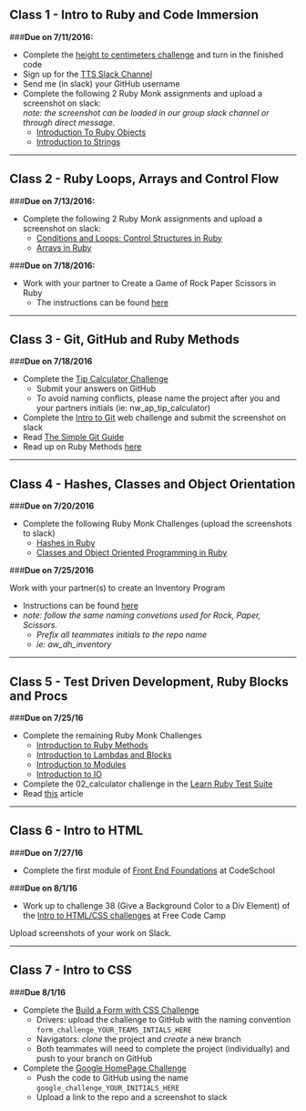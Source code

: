 ## Class 1 - Intro to Ruby and Code Immersion

###**Due on 7/11/2016:**

- Complete the [height to centimeters challenge](https://github.com/tts-code-immersion-clt-pt-summer-2016/class_notes/blob/master/homework_and_challenges/height_to_centimeters_challenge.md#challenge---height-to-centimeters) and turn in the finished code
- Sign up for the [TTS Slack Channel](http://ttsclt.slack.com)
- Send me (in slack) your GitHub username
- Complete the following 2 Ruby Monk assignments and upload a screenshot on slack:<br>*note: the screenshot can be loaded in our group slack channel or through direct message.*
	- [Introduction To Ruby Objects](https://rubymonk.com/learning/books/1-ruby-primer/chapters/6-objects/lessons/35-introduction-to-objects)
	- [Introduction to Strings](https://rubymonk.com/learning/books/1-ruby-primer/chapters/5-strings/lessons/7-string-introduction)

- - - -

## Class 2 - Ruby Loops, Arrays and Control Flow

###**Due on 7/13/2016:**

- Complete the following 2 Ruby Monk assignments and upload a screenshot on slack:
	- [Conditions and Loops: Control Structures in Ruby](https://rubymonk.com/learning/books/1-ruby-primer/chapters/8-control-structures/lessons/43-boolean-expressions-in-ruby)
	- [Arrays in Ruby](https://rubymonk.com/learning/books/1-ruby-primer/chapters/1-arrays/lessons/2-arrays-introduction)

###**Due on 7/18/2016:**

- Work with your partner to Create a Game of Rock Paper Scissors in Ruby
	- The instructions can be found [here](https://github.com/tts-code-immersion-clt-pt-summer-2016/class_notes/blob/master/homework_and_challenges/RPS_instructions.md#rock-paper-scissors-game)

- - - -

## Class 3 - Git, GitHub and Ruby Methods

###**Due on 7/18/2016**

- Complete the [Tip Calculator Challenge](https://github.com/tts-code-immersion-clt-pt-summer-2016/class_notes/blob/master/homework_and_challenges/tip_calculator_challenge.md#create-a-tip-calculator)
	- Submit your answers on GitHub
	- To avoid naming conflicts, please name the project after you and your partners initials (ie: nw_ap_tip_calculator)
- Complete the [Intro to Git](https://try.github.io/levels/1/challenges/1) web challenge and submit the screenshot on slack
- Read [The Simple Git Guide](http://rogerdudler.github.io/git-guide/)
- Read up on Ruby Methods [here](http://ruby.bastardsbook.com/chapters/methods/)


- - - -

## Class 4 - Hashes, Classes and Object Orientation

###**Due on 7/20/2016**

- Complete the following Ruby Monk Challenges (upload the screenshots to slack)
	- [Hashes in Ruby](https://rubymonk.com/learning/books/1-ruby-primer/chapters/10-hashes-in-ruby/lessons/46-introduction-to-ruby-hashes)
	- [Classes and Object Oriented Programming in Ruby](https://rubymonk.com/learning/books/1-ruby-primer/chapters/7-classes/lessons/39-classes)

###**Due on 7/25/2016**

Work with your partner(s) to create an Inventory Program
- Instructions can be found [here](https://github.com/tts-code-immersion-clt-pt-summer-2016/class_notes/blob/master/homework_and_challenges/inventory_assignment.md)
- *note: follow the same naming convetions used for Rock, Paper, Scissors.*
	- *Prefix all teammates initials to the repo name*
	- *ie: aw_dh_inventory*

- - - -

## Class 5 - Test Driven Development, Ruby Blocks and Procs

###**Due on 7/25/16**

- Complete the remaining Ruby Monk Challenges
  - [Introduction to Ruby Methods](https://rubymonk.com/learning/books/1-ruby-primer/chapters/19-ruby-methods/lessons/57-being-methodical)
  - [Introduction to Lambdas and Blocks](https://rubymonk.com/learning/books/1-ruby-primer/chapters/34-lambdas-and-blocks-in-ruby/lessons/77-lambdas-in-ruby)
  - [Introduction to Modules](https://rubymonk.com/learning/books/1-ruby-primer/chapters/35-modules/lessons/79-getting-modular)
  - [Introduction to IO](https://rubymonk.com/learning/books/1-ruby-primer/chapters/42-introduction-to-i-o/lessons/89-streams)
- Complete the 02_calculator challenge in the [Learn Ruby Test Suite](https://github.com/tts-code-immersion-clt-pt-summer-2016/learn_ruby)
- Read [this](http://mixandgo.com/blog/mastering-ruby-blocks-in-less-than-5-minutes) article

- - - -

## Class 6 - Intro to HTML

###**Due on 7/27/16**

- Complete the first module of [Front End Foundations](https://www.codeschool.com/courses/front-end-foundations) at CodeSchool

###**Due on 8/1/16**

- Work up to challenge 38 (Give a Background Color to a Div Element) of the [Intro to HTML/CSS challenges](https://www.freecodecamp.com/challenges/say-hello-to-html-elements) at Free Code Camp

Upload screenshots of your work on Slack.

- - - -

## Class 7 - Intro to CSS

###**Due 8/1/16**

- Complete the [Build a Form with CSS Challenge](https://github.com/tts-code-immersion-clt-pt-summer-2016/class_notes/blob/master/front-end/build_a_form_with_css_challenges.md#css-challenge---create-a-nice-looking-signup-form)
	- Drivers: upload the challenge to GitHub with the naming convention `form_challenge_YOUR_TEAMS_INTIALS_HERE`
	- Navigators: *clone* the project and *create* a new branch
	- Both teammates will need to complete the project (individually) and push to your branch on GitHub 
- Complete the [Google HomePage Challenge](https://github.com/tts-code-immersion-clt-pt-summer-2016/class_notes/blob/master/homework_and_challenges/clone_google_challenge.md#build-a-clone-of-the-google-homepage) 
	- Push the code to GitHub using the name `google_challenge_YOUR_INITIALS_HERE`
	- Upload a link to the repo and a screenshot to slack

